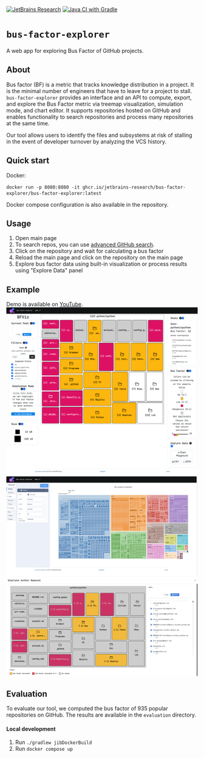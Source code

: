[![JetBrains Research](https://jb.gg/badges/research.svg)](https://confluence.jetbrains.com/display/ALL/JetBrains+on+GitHub)
[![Java CI with Gradle](https://github.com/JetBrains-Research/bus-factor-explorer/actions/workflows/ci.yml/badge.svg?branch=main)](https://github.com/JetBrains-Research/bus-factor-explorer/actions/workflows/ci.yml)
# `bus-factor-explorer`
A web app for exploring Bus Factor of GitHub projects.

## About
Bus factor (BF) is a metric that tracks knowledge distribution in a project.
It is the minimal number of engineers that have to leave for a project to stall.
`bus-factor-explorer` provides an interface and an API to compute, export, 
and explore the Bus Factor metric via treemap visualization, simulation mode, and chart editor.
It supports repositories hosted on GitHub and enables functionality to search repositories and process many repositories 
at the same time.

Our tool allows users to identify the files and subsystems at risk of stalling in the event of developer turnover 
by analyzing the VCS history.

## Quick start
Docker:
```shell
docker run -p 8080:8080 -it ghcr.io/jetbrains-research/bus-factor-explorer/bus-factor-explorer:latest
```
Docker compose configuration is also available in the repository.

## Usage
1. Open main page
2. To search repos, you can use [advanced GitHub search](https://docs.github.com/en/search-github/searching-on-github/searching-for-repositories). 
3. Click on the repository and wait for calculating a bus factor
4. Reload the main page and click on the repository on the main page
5. Explore bus factor data using built-in visualization or process results using "Explore Data" panel

## Example
Demo is available on [YouTube](https://youtu.be/uIoV79N14z8).
![Treemap](./docs/treemap.png)
![Visualization built with chart editor](./docs/plotly.png)
![Simulation mode](./docs/simulation_mode.png)

## Evaluation
To evaluate our tool, we computed the bus factor of 935 popular repositories on GitHub.
The results are available in the `evaluation` directory.

#### Local development
1. Run `./gradlew jibDockerBuild`
2. Run `docker compose up`
